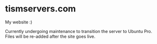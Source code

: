 # tismservers.com
My website :)

Currently undergoing maintenance to transition the server to Ubuntu Pro. Files will be re-added after the site goes live.
